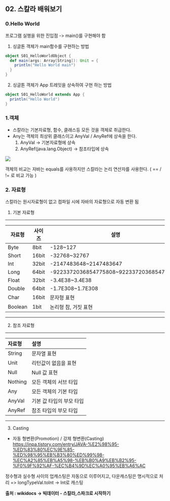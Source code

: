 ## 02. 스칼라 배워보기

### 0.Hello World

프로그램 실행을 위한 진입점 -> main()를 구현해야 함

1. 싱글톤 객체가 main함수를 구현하는 방법
```scala
object S01_HelloWorldObject {
  def main(args: Array[String]): Unit = {
    println("Hello World main")
  }
}
```

2. 싱글톤 객체가 App 트레잇을 상속하여 구현 하는 방법
```scala
object S01_HelloWorld extends App {
  println("Hello World")
}
```

### 1.객체

* 스칼라는 기본자료형, 함수, 클래스등 모든 것을 객체로 취급한다.
* Any는 객체의 최상위 클래스이고 AnyVal / AnyRef에 상속을 한다.
    1. AnyVal -> 기본자료형에 상속
    2. AnyRef(java.lang.Object) -> 참조타입에 상속

![](https://docs.scala-lang.org/resources/images/tour/unified-types-diagram.svg)

객체의 비교는 자바는 equals를 사용하지만 스칼라는 논리 연산자를 사용한다. ( == / != 로 비교 가능 )

### 2. 자료형 
스칼라는 원시자료형이 없고 컴파일 시에 자바의 자료형으로 자동 변환 됨

1. 기본 자료형
<hr/>


| 자료형  | 사이즈 | 설명                                     |
|---------|--------|------------------------------------------|
| Byte    | 8bit   | -128~127                                 |
| Short   | 16bit  | -32768~32767                             |
| Int     | 32bit  | -2147483648~2147483647                   |
| Long    | 64bit  | -9223372036854775808~9223372036854775807 |
| Float   | 32bit  | -3.4E38~3.4E38                           |
| Double  | 64bit  | -1.7E308~1.7E308                         |
| Char    | 16bit  | 문자형 표현                              |
| Boolean | 1bit   | 논리형 참, 거짓 표현                     |


<hr/>

2. 참조 자료형
<hr/>


|자료형|설명|
|:---|:---| 
|String|문자열 표현|
|Unit|리턴값이 없음을 표현|
|Null|Null 값 표현|
|Nothing|모든 객체의 서브 타입|
|Any|모든 객체의 기본 타입|
|AnyVal|기본 값 타입의 부모 타입|
|AnyRef|참조 타입의 부모 타입|

<hr/>

3. Casting
* 자동 형변환(Promotion) / 강제 형변환(Casting)
https://inpa.tistory.com/entry/JAVA-%E2%98%95-%ED%83%80%EC%9E%85-%ED%98%95%EB%B3%80%ED%99%98-%EC%A2%85%EB%A5%98-%EB%B0%A9%EB%B2%95-%F0%9F%92%AF-%EC%B4%9D%EC%A0%95%EB%A6%AC

정수형과 실수형 사이의 업캐스팅은 자동으로 이루어지고, 다운캐스팅은 명시적으로 처리
    => longTypeVal.toInt -> Int로 캐스팅


**출처 : wikidocs -> 빅데이터 - 스칼라,스파크로 시작하기**

